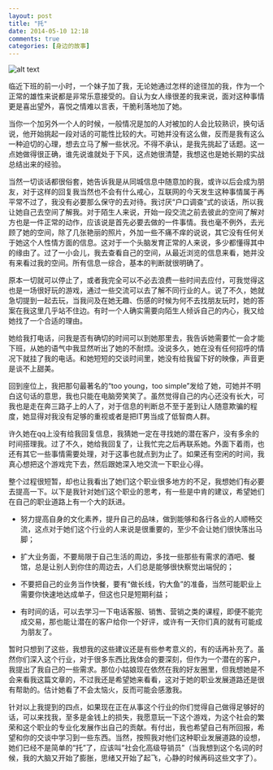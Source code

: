 ```yaml
---
layout: post
title: "托"
date: 2014-05-10 12:18
comments: true
categories: [身边的故事]
---
```

![alt text](http://img01.cztv.com/201405/05/8e8ef321377b36a0fa8fc8be2d693393.jpg)  

临近下班的前一小时，一个妹子加了我，无论她通过怎样的途径加的我，作为一个正常的雄性来说都是非常乐意接受的。自认为女人缘很差的我来说，面对这种事情更是喜出望外，喜悦之情难以言表，干脆利落地加了她。

当你一个加另外一个人的时候，一般情况是加的人对被加的人会比较熟识，换句话说，他开始挑起一段对话的可能性比较的大。可她并没有这么做，反而是我有这么一种迫切的心理，想去立马了解一些状况。不得不承认，是我先挑起了话题。这一点她做得很正确，谁先说谁就处于下风，这点她很清楚，我想这也是她长期的实战总结出来的经验。

当然一切谈话都很俗套，她告诉我是从同城信息中随意加的我，或许以后会成为朋友，对于这样的回复我当然也不会有什么戒心，互联网的今天发生这种事情属于再平常不过了，我没有必要那么保守的去对待。我讨厌“户口调查”式的谈话，所以我让她自己去空间了解我。对于陌生人来说，开始一段交流之前去彼此的空间了解对方也是一件正常的动作，应该说是首先必要去做的一件事情。我也毫不例外，去光顾了她的空间，除了几张艳丽的照片，外加一些不痛不痒的说说，其它没有任何关于她这个人性情方面的信息。这对于一个头脑发育正常的人来说，多少都懂得其中的缘由了。过了一小会儿，我去查看自己的空间，从最近浏览的信息来看，她并没有来看过我的空间。所有信息一综合，基本的判断就很明确了。

<!--more-->
原本一切就可以停止了，或者我完全可以不必去浪费一些时间去应付，可我觉得这也是一场很好玩的游戏，通过一些交流可以去了解不同行业的人。说了不久，她就急切提到一起去玩，当我问及在她无趣、伤感的时候为何不去找朋友玩时，她的答案在我这里几乎站不住边。有时一个人确实需要向陌生人倾诉自己的内心，我又给她找了一个合适的理由。

她给我打电话，问我是否有确切的时间可以到她那里去，我告诉她需要忙一会才能下班，从她的语气中我显然听出了她的不耐烦。没说多久，她在没有任何招呼的情况下就挂了我的电话。和她短短的交谈时间里，她没有给我留下好的映像，声音更是谈不上甜美。

回到座位上，我把那句最著名的“too young，too simple”发给了她，可她并不明白这句话的意思，我也只能在电脑旁笑笑了。虽然觉得自己的内心还没有长大，可我也是走在奔三路子上的人了，对于信息的判断总不至于差到让人随意欺骗的程度，她显得对我没有足够的重视或者是把IT男当成了低智商人群。

许久她在qq上没有给我回复信息，我猜她一定在寻找她的潜在客户，没有多余的时间搭理我。过了不久，她给我回复了，让我忙完之后再联系她。外面下着雨，也还有其它一些事情需要处理，对于这事也就点到为止了。如果还有空闲的时间，我真心想把这个游戏完下去，然后跟她深入地交流一下职业心得。

整个过程很短暂，却也让我看出了她们这个职业很多地方的不足，我想她们有必要去提高一下。以下是我针对她们这个职业的思考，有一些是中肯的建议，希望她们在自己的职业道路上有一个大的跃进。

- 努力提高自身的文化素养，提升自己的品味，做到能够和各行各业的人顺畅交流，这点对于她们这个行业的人来说是很重要的，至少不会让她们很快落出马脚；

- 扩大业务面，不要局限于自己生活的周边，多找一些那些有需求的酒吧、餐馆，总是让别人到你住的周边去，人们总是能够很快察觉出端倪的；

- 不要把自己的业务当作快餐，要有“做长线，钓大鱼”的准备，当然可能职业上需要你快速地达成单子，但这也只是短期利益；

- 有时间的话，可以去学习一下电话客服、销售、营销之类的课程，即便不能完成交易，那也能让潜在的客户给你一个好评，或许有一天你们真的就有可能成为朋友了。

暂时只想到了这些，我想我的这些建议还是有些参考意义的，有的话再补充了。虽然你们深入这个行业，对于很多东西比我体会的要深刻，但作为一个潜在的客户，我提出了我自己的一些需求。那位小姑娘现在依然在我的好友圈里，但我想她是不会来看我这篇文章的，不过我还是希望她来看看，这对于她的职业发展道路还是很有帮助的。估计她看了不会太恼火，反而可能会感激我。

针对以上我提到的四点，如果现在正在从事这个行业的你们觉得自己做得足够好的话，可以来找我，至多是金钱上的损失，我愿意玩一下这个游戏，为这个社会的繁荣和这个职业的专业化发展作出自己的贡献。有付出，我也希望自己有所回报，希望和你的交谈中学习到一些东西。当然，按照我对他们这种职业发展道路的设想，她们已经不是简单的“托”了，应该叫“社会化高级导销员”（当我想到这个名词的时候，我的大脑又开始了膨胀，思绪又开始了起飞，心静的时候再码这些文字了）。